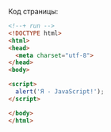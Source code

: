 Код страницы:

```html
<!--+ run -->
<!DOCTYPE html>
<html>
<head>
  <meta charset="utf-8">
</head>
<body>

<script>
  alert('Я - JavaScript!');
</script>

</body>
</html>
```

